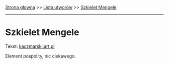 [Strona głowna](../index.md) >> [Lista utworów](../list.md) >> [Szkielet Mengele](577.md)

---

# Szkielet Mengele

Tekst: [kaczmarski.art.pl](https://www.kaczmarski.art.pl/tworczosc/wiersze/szkielet-mengele/)

Element pospolity, nic ciekawego.
